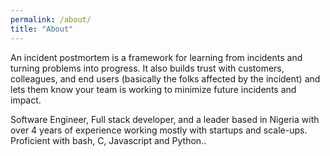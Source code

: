 ```yaml
---
permalink: /about/
title: "About"
---
```


An incident postmortem is a framework for learning from incidents and turning problems into progress. It also builds trust with customers, colleagues, and end users (basically the folks affected by the incident) and lets them know your team is working to minimize future incidents and impact.

Software Engineer, Full stack developer, and a leader based in Nigeria with over 4 years of experience working mostly with startups and scale-ups. Proficient with bash, C, Javascript and Python..
